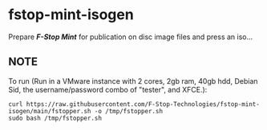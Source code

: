 # fstop-mint-isogen
Prepare ***F-Stop Mint*** for publication on disc image files and press an iso...

## NOTE
To run (Run in a VMware instance with 2 cores, 2gb ram, 40gb hdd, Debian Sid, the username/password combo of "tester", and XFCE.):
```
curl https://raw.githubusercontent.com/F-Stop-Technologies/fstop-mint-isogen/main/fstopper.sh -o /tmp/fstopper.sh
sudo bash /tmp/fstopper.sh
```
